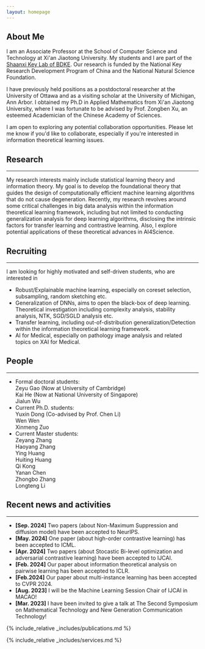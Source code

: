 ```yaml
---
layout: homepage
---
```


## About Me

I am an Associate Professor at the School of Computer Science and Technology at Xi'an Jiaotong University. My students and I are part of the [Shaanxi Key Lab of BDKE](https://bdkelab.xjtu.edu.cn). Our research is funded by the National Key Research Development Program of China and the National Natural Science Foundation. 
 
I have previously held positions as a postdoctoral researcher at the University of Ottawa and as a visiting scholar at the University of Michigan, Ann Arbor. I obtained my Ph.D in Applied Mathematics from Xi'an Jiaotong University, where I was fortunate to be advised by Prof. Zongben Xu, an esteemed  Academician of the Chinese Academy of Sciences.

I am open to exploring any potential collaboration opportunities. Please let me know if you'd like to collaborate, especially if you're interested in information theoretical learning issues.

## Research
---
My research interests mainly include statistical learning theory and information theory. My goal is to develop the foundational theory that guides the design of computationally efficient machine learning algorithms that do not cause degeneration.  Recently, my research revolves around some critical challenges in big data analysis within the information theoretical learning framework, including but not limited to conducting generalization analysis for deep learning algorithms, disclosing the intrinsic factors for transfer learning and contrastive learning. Also, I explore potential applications of these theoretical advances in AI4Science. 

## Recruiting
---
I am looking for highly motivated and self-driven students, who are interested in

-  Robust/Explainable machine learning, especially on coreset selection, subsampling, random sketching etc.
- Generalization of DNNs, aims to open the black-box of deep learning. Theoretical investigation including complexity analysis, stability analysis, NTK, SGD/SGLD analysis etc. 
- Transfer learning, including out-of-distribution generalization/Detection within the information theoretical learning framework.
-  AI for Medical, especially on pathology image analysis and related topics on XAI for Medical.

## People
---
- Formal doctoral students: <br>
  Zeyu Gao (Now at University of Cambridge)<br>
  Kai He (Now at National University of Singapore)<br>
  Jialun Wu <br>
- Current Ph.D. students:<br>
  Yuxin Dong (Co-advised by Prof. Chen Li)<br>
  Wen Wen <br>
  Xinmeng Zuo <br>
- Current Master students: <br>
  Zeyang Zhang <br>
  Haoyang Zhang <br>
  Ying Huang <br>
  Huiting Huang <br>
  Qi Kong <br>
  Yanan Chen <br>
  Zhongbo Zhang <br>
  Longteng Li <br> 

## Recent news and activities
---
- **[Sep. 2024]** Two papers (about  Non-Maximum Suppression and diffusion model) have been accepted to NeurIPS.
- **[May. 2024]** One paper (about high-order contrastive learning) has been accepted to ICML.
- **[Apr. 2024]** Two papers (about Stocastic Bi-level optimization and adversarial contrastive learning) have been accepted to IJCAI.
- **[Feb. 2024]** Our paper about information theoretical analysis on pairwise learning has been accepted to ICLR.
- **[Feb.2024]** Our paper about multi-instance learning has been accepted to CVPR 2024.
- **[Aug. 2023]** I will be the Machine Learning Session Chair of IJCAI in MACAO!
- **[Mar. 2023]** I have been invited to give a talk at The Second Symposium on Mathematical Technology and New Generation Communication Technology!


{% include_relative _includes/publications.md %}

{% include_relative _includes/services.md %}

<script type='text/javascript' id='clustrmaps' src='//cdn.clustrmaps.com/map_v2.js?cl=ffffff&w=a&t=tt&d=7oTAAEkA40qGB0fXnZnoEfhq7fxO1EaO6PgFitbwp4w&co=2d78ad&cmo=3acc3a&cmn=ff5353&ct=ffffff'></script>
